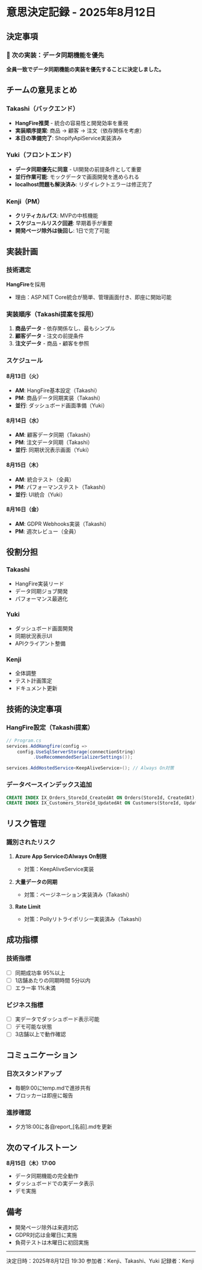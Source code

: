 # 意思決定記録 - 2025年8月12日

## 決定事項

### 🎯 次の実装：データ同期機能を優先

**全員一致でデータ同期機能の実装を優先することに決定しました。**

## チームの意見まとめ

### Takashi（バックエンド）
- **HangFire推奨** - 統合の容易性と開発効率を重視
- **実装順序提案**: 商品 → 顧客 → 注文（依存関係を考慮）
- **本日の準備完了**: ShopifyApiService実装済み

### Yuki（フロントエンド）
- **データ同期優先に同意** - UI開発の前提条件として重要
- **並行作業可能**: モックデータで画面開発を進められる
- **localhost問題も解決済み**: リダイレクトエラーは修正完了

### Kenji（PM）
- **クリティカルパス**: MVPの中核機能
- **スケジュールリスク回避**: 早期着手が重要
- **開発ページ除外は後回し**: 1日で完了可能

## 実装計画

### 技術選定
**HangFire**を採用
- 理由：ASP.NET Core統合が簡単、管理画面付き、即座に開始可能

### 実装順序（Takashi提案を採用）
1. **商品データ** - 依存関係なし、最もシンプル
2. **顧客データ** - 注文の前提条件
3. **注文データ** - 商品・顧客を参照

### スケジュール

#### 8月13日（火）
- **AM**: HangFire基本設定（Takashi）
- **PM**: 商品データ同期実装（Takashi）
- **並行**: ダッシュボード画面準備（Yuki）

#### 8月14日（水）
- **AM**: 顧客データ同期（Takashi）
- **PM**: 注文データ同期（Takashi）
- **並行**: 同期状況表示画面（Yuki）

#### 8月15日（木）
- **AM**: 統合テスト（全員）
- **PM**: パフォーマンステスト（Takashi）
- **並行**: UI統合（Yuki）

#### 8月16日（金）
- **AM**: GDPR Webhooks実装（Takashi）
- **PM**: 週次レビュー（全員）

## 役割分担

### Takashi
- HangFire実装リード
- データ同期ジョブ開発
- パフォーマンス最適化

### Yuki
- ダッシュボード画面開発
- 同期状況表示UI
- APIクライアント整備

### Kenji
- 全体調整
- テスト計画策定
- ドキュメント更新

## 技術的決定事項

### HangFire設定（Takashi提案）
```csharp
// Program.cs
services.AddHangfire(config => 
    config.UseSqlServerStorage(connectionString)
          .UseRecommendedSerializerSettings());

services.AddHostedService<KeepAliveService>(); // Always On対策
```

### データベースインデックス追加
```sql
CREATE INDEX IX_Orders_StoreId_CreatedAt ON Orders(StoreId, CreatedAt);
CREATE INDEX IX_Customers_StoreId_UpdatedAt ON Customers(StoreId, UpdatedAt);
```

## リスク管理

### 識別されたリスク
1. **Azure App ServiceのAlways On制限**
   - 対策：KeepAliveService実装

2. **大量データの同期**
   - 対策：ページネーション実装済み（Takashi）

3. **Rate Limit**
   - 対策：Pollyリトライポリシー実装済み（Takashi）

## 成功指標

### 技術指標
- [ ] 同期成功率 95%以上
- [ ] 1店舗あたりの同期時間 5分以内
- [ ] エラー率 1%未満

### ビジネス指標
- [ ] 実データでダッシュボード表示可能
- [ ] デモ可能な状態
- [ ] 3店舗以上で動作確認

## コミュニケーション

### 日次スタンドアップ
- 毎朝9:00にtemp.mdで進捗共有
- ブロッカーは即座に報告

### 進捗確認
- 夕方18:00に各自report_[名前].mdを更新

## 次のマイルストーン

**8月15日（木）17:00**
- データ同期機能の完全動作
- ダッシュボードでの実データ表示
- デモ実施

## 備考

- 開発ページ除外は来週対応
- GDPR対応は金曜日に実施
- 負荷テストは木曜日に初回実施

---
決定日時：2025年8月12日 19:30
参加者：Kenji、Takashi、Yuki
記録者：Kenji